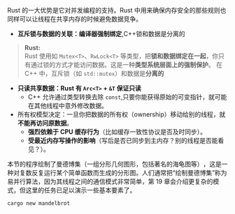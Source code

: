 Rust 的一大优势是它对并发编程的支持。Rust 中用来确保内存安全的那些规则也同样可以让线程在共享内存的时候避免数据竞争。

- **互斥锁与数据的关联：编译器强制绑定**,C++锁和数据是分离的

> **Rust:**  
> Rust 使用如 `Mutex<T>`、`RwLock<T>` 等类型，把**锁和数据绑定在一起**，你只有通过锁的方式才能访问数据。这是一种**类型系统层面上的强制保护**。
> 在 C++ 中，互斥锁（如 `std::mutex`）和数据是**分离的**

- **只读共享数据：Rust 有 `Arc<T>` + `&T` 保证只读**
	- C++ 允许通过类型转换去除 `const`,只要你能获得原始的可变指针，就可能在其他线程中意外修改数据。
- 所有权模型决定：一旦你把数据的所有权（ownership）移动给别的线程，就**不能再访问原数据**。
	- **强烈依赖于 CPU 缓存行为**（比如缓存一致性协议是否及时同步）。
	- **受最近内存写操作的影响**（写后是否已同步到主内存？别的线程是否能看见？）。

本节的程序绘制了曼德博集（一组分形几何图形，包括著名的海龟图等）​，这是一种对复数反复运行某个简单函数而生成的分形图。人们通常把“绘制曼德博集”称为易并行算法，因为其线程之间的通信模式非常简单，第 19 章会介绍更复杂的模式，但这里的任务已足以演示一些基本要素了。

```rust
cargo new mandelbrot
```